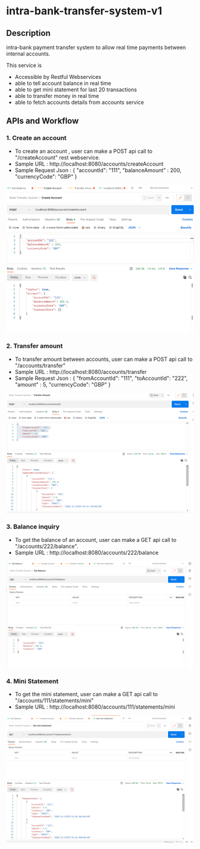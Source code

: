 # intra-bank-transfer-system-v1
## Description

intra-bank payment transfer system to allow real time payments between internal accounts.

This service is
* Accessible by Restful Webservices
* able to tell account balance in real time
* able to get mini statement for last 20 transactions
* able to transfer money in real time
* able to fetch accounts details from accounts service

## APIs and Workflow
### 1. Create an account
* To create an account , user can make a POST api call to "/createAccount" rest webservice.
* Sample URL : http://localhost:8080/accounts/createAccount
* Sample Request Json : 
{
  "accountId": "111",
  "balanceAmount" : 200,
  "currencyCode": "GBP"
  }

![img.png](img.png)
### 2. Transfer amount
* To transfer amount between accounts, user can make a POST api call to "/accounts/transfer"
* Sample URL : http://localhost:8080/accounts/transfer
* Sample Request Json :
  {
  "fromAccountId": "111",
  "toAccountId": "222",
  "amount" : 5,
  "currencyCode": "GBP"
  }

![img_1.png](img_1.png)

### 3. Balance inquiry
* To get the balance of an account, user can make a GET api call to "/accounts/222/balance".
* Sample URL : http://localhost:8080/accounts/222/balance

![img_2.png](img_2.png)

### 4. Mini Statement
* To get the mini statement, user can make a GET api call to "/accounts/111/statements/mini"
* Sample URL : http://localhost:8080/accounts/111/statements/mini

![img_3.png](img_3.png)



